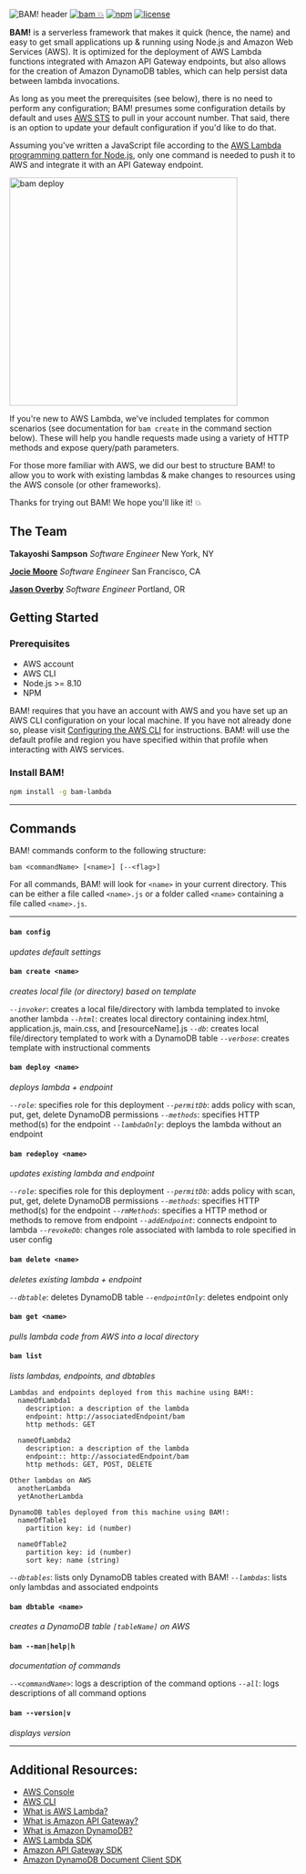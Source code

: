 ![BAM! header](https://i.imgur.com/LVkFZHW.png)
[![bam 💥](https://img.shields.io/badge/bam-💥-green.svg)](https://bam-lambda.com)
[![npm](https://img.shields.io/npm/v/bam-lambda.svg?maxAge=2592000?style=plastic)](https://www.npmjs.com/package/bam-lambda)
[![license](https://img.shields.io/npm/l/bam-lambda.svg)](https://www.npmjs.com/package/bam-lambda)

**BAM!** is a serverless framework that makes it quick (hence, the name) and easy to get small applications up & running using Node.js and Amazon Web Services (AWS). It is optimized for the deployment of AWS Lambda functions integrated with Amazon API Gateway endpoints, but also allows for the creation of Amazon DynamoDB tables, which can help persist data between lambda invocations.

As long as you meet the prerequisites (see below), there is no need to perform any configuration; BAM! presumes some configuration details by default and uses [AWS STS](https://docs.aws.amazon.com/STS/latest/APIReference/Welcome.html) to pull in your account number.  That said, there is an option to update your default configuration if you'd like to do that.

Assuming you've written a JavaScript file according to the [AWS Lambda programming pattern for Node.js](https://docs.aws.amazon.com/lambda/latest/dg/programming-model.html), only one command is needed to push it to AWS and integrate it with an API Gateway endpoint.

<img src="https://i.imgur.com/TjAC3Gg.gif" data-canonical-src="https://i.imgur.com/TjAC3Gg.gif" width="400" alt="bam deploy" />

If you're new to AWS Lambda, we've included templates for common scenarios (see documentation for `bam create` in the command section below). These will help you handle requests made using a variety of HTTP methods and expose query/path parameters.

For those more familiar with AWS, we did our best to structure BAM! to allow you to work with existing lambdas & make changes to resources using the AWS console (or other frameworks).

Thanks for trying out BAM!  We hope you'll like it! 💥

## The Team
**Takayoshi Sampson** *Software Engineer* New York, NY

**[Jocie Moore](http://www.jociemoore.com)** *Software Engineer* San Francisco, CA

**[Jason Overby](http://www.jasonoverby.com)** *Software Engineer* Portland, OR

## Getting Started

### Prerequisites
* AWS account
* AWS CLI
* Node.js >= 8.10
* NPM

BAM! requires that you have an account with AWS and you have set up an AWS CLI configuration on your local machine.  If you have not already done so, please visit [Configuring the AWS CLI](https://docs.aws.amazon.com/cli/latest/userguide/cli-chap-configure.html) for instructions.  BAM! will use the default profile and region you have specified within that profile when interacting with AWS services.


### Install BAM!
``` bash
npm install -g bam-lambda
```
---

## Commands

BAM! commands conform to the following structure:
```
bam <commandName> [<name>] [--<flag>]
```

For all commands, BAM! will look for `<name>` in your current directory.  This can be either a file called `<name>.js` or a folder called `<name>` containing a file called `<name>.js`.

---

#### `bam config`
*updates default settings*

#### `bam create <name>`
*creates local file (or directory) based on template*

*`--invoker`*: creates a local file/directory with lambda templated to invoke another lambda
*`--html`*: creates local directory containing index.html, application.js, main.css, and [resourceName].js
*`--db`*: creates local file/directory templated to work with a DynamoDB table
*`--verbose`*: creates template with instructional comments

#### `bam deploy <name>`
*deploys lambda + endpoint*

*`--role`*: specifies role for this deployment
*`--permitDb`*: adds policy with scan, put, get, delete DynamoDB permissions
*`--methods`*: specifies HTTP method(s) for the endpoint
*`--lambdaOnly`*: deploys the lambda without an endpoint

#### `bam redeploy <name>`
*updates existing lambda and endpoint*

*`--role`*: specifies role for this deployment
*`--permitDb`*: adds policy with scan, put, get, delete DynamoDB permissions
*`--methods`*: specifies HTTP method(s) for the endpoint
*`--rmMethods`*: specifies a HTTP method or methods to remove from endpoint
*`--addEndpoint`*: connects endpoint to lambda
*`--revokeDb`*: changes role associated with lambda to role specified in user config

#### `bam delete <name>`
*deletes existing lambda + endpoint*

*`--dbtable`*: deletes DynamoDB table
*`--endpointOnly`*: deletes endpoint only

#### `bam get <name>`
  *pulls lambda code from AWS into a local directory*

#### `bam list`
*lists lambdas, endpoints, and dbtables*

```
Lambdas and endpoints deployed from this machine using BAM!:
  nameOfLambda1
    description: a description of the lambda
    endpoint: http://associatedEndpoint/bam
    http methods: GET

  nameOfLambda2
    description: a description of the lambda
    endpoint:: http://associatedEndpoint/bam
    http methods: GET, POST, DELETE
    
Other lambdas on AWS
  anotherLambda
  yetAnotherLambda
  
DynamoDB tables deployed from this machine using BAM!:
  nameOfTable1
    partition key: id (number)

  nameOfTable2
    partition key: id (number)
    sort key: name (string)
```

*`--dbtables`*: lists only DynamoDB tables created with BAM!
*`--lambdas`*: lists only lambdas and associated endpoints

#### `bam dbtable <name>`
*creates a DynamoDB table `[tableName]` on AWS*

#### `bam --man|help|h`
*documentation of commands*

*`--<commandName>`*: logs a description of the command options
*`--all`*: logs descriptions of all command options

#### `bam --version|v`
*displays version*

---------------

## Additional Resources:
* [AWS Console](https://aws.amazon.com/console/)
* [AWS CLI](https://aws.amazon.com/cli/)
* [What is AWS Lambda?](https://docs.aws.amazon.com/lambda/latest/dg/welcome.html)
* [What is Amazon API Gateway?](https://docs.aws.amazon.com/apigateway/latest/developerguide/welcome.html)
* [What is Amazon DynamoDB?](https://docs.aws.amazon.com/amazondynamodb/latest/developerguide/Introduction.html)
* [AWS Lambda SDK](https://docs.aws.amazon.com/AWSJavaScriptSDK/latest/AWS/Lambda.html)
* [Amazon API Gateway SDK](https://docs.aws.amazon.com/AWSJavaScriptSDK/latest/AWS/APIGateway.html)
* [Amazon DynamoDB Document Client SDK](https://docs.aws.amazon.com/AWSJavaScriptSDK/latest/AWS/DynamoDB/DocumentClient.html)
